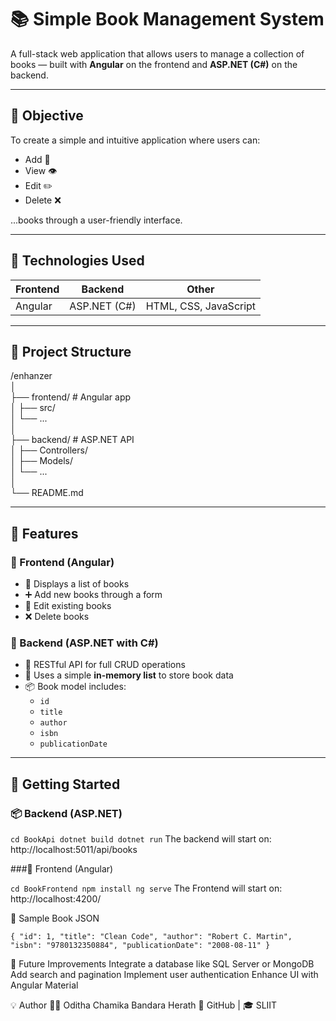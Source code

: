 # 📚 Simple Book Management System

A full-stack web application that allows users to manage a collection of books — built with **Angular** on the frontend and **ASP.NET (C#)** on the backend.

---

## 🎯 Objective

To create a simple and intuitive application where users can:
- Add 📘
- View 👁️
- Edit ✏️
- Delete ❌

...books through a user-friendly interface.

---

## 🧰 Technologies Used

| Frontend | Backend | Other |
|----------|---------|-------|
| Angular  | ASP.NET (C#) | HTML, CSS, JavaScript |

---

## 🧱 Project Structure

/enhanzer<br>
  │<br>
  ├── frontend/ # Angular app<br>
  │ ├── src/<br>
  │ └── ...<br>
  │<br>
  ├── backend/ # ASP.NET API<br>
  │ ├── Controllers/<br>
  │ ├── Models/<br>
  │ └── ...<br>
  │<br>
  └── README.md<br>


------------------------------------------------------------------------------------------------------------------------------------------------------------------------------------------

## 🔧 Features

### 🔹 Frontend (Angular)
- 📄 Displays a list of books
- ➕ Add new books through a form
- 📝 Edit existing books
- ❌ Delete books

### 🔹 Backend (ASP.NET with C#)
- 🔁 RESTful API for full CRUD operations
- 💾 Uses a simple **in-memory list** to store book data
- 📦 Book model includes:
  - `id`
  - `title`
  - `author`
  - `isbn`
  - `publicationDate`

------------------------------------------------------------------------------------------------------------------------------------------------------------------------------------------

## 🚀 Getting Started

### 📦 Backend (ASP.NET)

`cd BookApi
dotnet build
dotnet run`
The backend will start on: http://localhost:5011/api/books

###🎨 Frontend (Angular)

`cd BookFrontend
npm install
ng serve`
The Frontend will start on: http://localhost:4200/

🧪 Sample Book JSON

`{
  "id": 1,
  "title": "Clean Code",
  "author": "Robert C. Martin",
  "isbn": "9780132350884",
  "publicationDate": "2008-08-11"
}`

📌 Future Improvements
Integrate a database like SQL Server or MongoDB
Add search and pagination
Implement user authentication
Enhance UI with Angular Material

💡 Author
👨‍💻 Oditha Chamika Bandara Herath
📘 GitHub | 🎓 SLIIT





